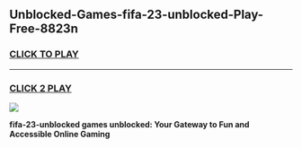 
## Unblocked-Games-fifa-23-unblocked-Play-Free-8823n
<h3>
<a href="https://premium76.site?title=fifa-23-unblocked&ref=23A">CLICK TO PLAY</a></h3>
<hr>

<h3>
<a href="https://premium76.site?title=fifa-23-unblocked&ref=23A">CLICK 2 PLAY</a>
  
</h3>

<a href="https://premium76.site?title=fifa-23-unblocked&ref=23A"><img src="https://clearcache.store/games.png"></a>


**fifa-23-unblocked games unblocked: Your Gateway to Fun and Accessible Online Gaming**
